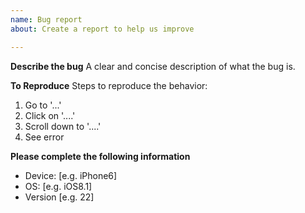 ```yaml
---
name: Bug report
about: Create a report to help us improve

---
```


**Describe the bug**
A clear and concise description of what the bug is.

**To Reproduce**
Steps to reproduce the behavior:
1. Go to '...'
2. Click on '....'
3. Scroll down to '....'
4. See error

**Please complete the following information**
 - Device: [e.g. iPhone6]
 - OS: [e.g. iOS8.1]
 - Version [e.g. 22]
